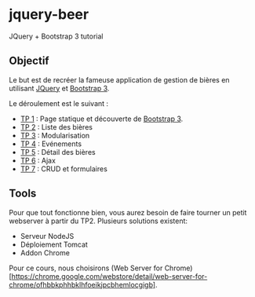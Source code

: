# jquery-beer
JQuery + Bootstrap 3 tutorial

## Objectif

Le but est de recréer la fameuse application de gestion de bières en utilisant [JQuery](http://api.jquery.com/) et [Bootstrap 3](http://getbootstrap.com/).

Le déroulement est le suivant :

- [TP 1](./tp1) : Page statique et découverte de [Bootstrap 3](http://getbootstrap.com/).
- [TP 2](./tp2) : Liste des bières
- [TP 3](./tp3) : Modularisation
- [TP 4](./tp4) : Evénements
- [TP 5](./tp5) : Détail des bières
- [TP 6](./tp6) : Ajax
- [TP 7](./tp7) : CRUD et formulaires

## Tools 

Pour que tout fonctionne bien, vous aurez besoin de faire tourner un petit webserver à partir du TP2. 
Plusieurs solutions existent:
* Serveur NodeJS
* Déploiement Tomcat
* Addon Chrome

Pour ce cours, nous choisirons (Web Server for Chrome)[https://chrome.google.com/webstore/detail/web-server-for-chrome/ofhbbkphhbklhfoeikjpcbhemlocgigb].